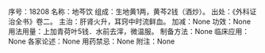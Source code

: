 序号：18208
名称：地芩饮
组成：生地黄1两，黄芩2钱（酒炒）。
出处：《外科证治全书》卷二。
主治：肝肾火升，耳窍中时流鲜血。
加减：None
功效：None
用法用量：上加青荷叶5钱．水前去滓，微温服。
制备方法：None
临床应用：None
各家论述：None
用药禁忌：None
附注：None
